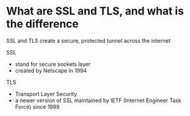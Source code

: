 # What are SSL and TLS, and what is the difference

SSL and TLS create a secure, protected tunnel across the internet



SSL 

- stand for secure sockets layer
- created by Netscape in 1994



TLS

- Transport Layer Security
- a newer version of SSL maintained by IETF (Internet Engineer Task Force) since 1999



